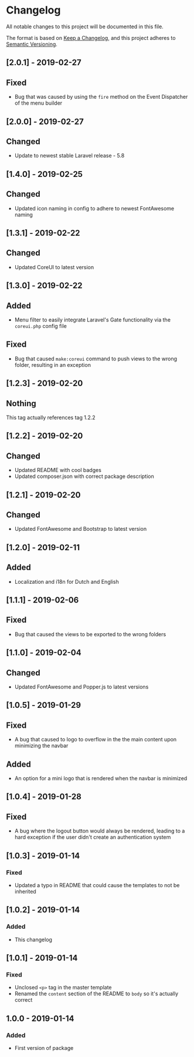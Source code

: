# Changelog
All notable changes to this project will be documented in this file.

The format is based on [Keep a Changelog](https://keepachangelog.com/en/1.0.0/),
and this project adheres to [Semantic Versioning](https://semver.org/spec/v2.0.0.html).

## [2.0.1] - 2019-02-27
## Fixed
- Bug that was caused by using the `fire` method on the Event Dispatcher of the menu builder

## [2.0.0] - 2019-02-27
## Changed
- Update to newest stable Laravel release - 5.8

## [1.4.0] - 2019-02-25
## Changed
- Updated icon naming in config to adhere to newest FontAwesome naming

## [1.3.1] - 2019-02-22
## Changed
- Updated CoreUI to latest version

## [1.3.0] - 2019-02-22
## Added
- Menu filter to easily integrate Laravel's Gate functionality via the `coreui.php` config file
## Fixed
- Bug that caused `make:coreui` command to push views to the wrong folder, resulting in an exception

## [1.2.3] - 2019-02-20
## Nothing
This tag actually references tag 1.2.2

## [1.2.2] - 2019-02-20
## Changed
- Updated README with cool badges
- Updated composer.json with correct package description

## [1.2.1] - 2019-02-20
## Changed
- Updated FontAwesome and Bootstrap to latest version

## [1.2.0] - 2019-02-11
## Added
- Localization and i18n for Dutch and English

## [1.1.1] - 2019-02-06
## Fixed
- Bug that caused the views to be exported to the wrong folders

## [1.1.0] - 2019-02-04
## Changed
- Updated FontAwesome and Popper.js to latest versions

## [1.0.5] - 2019-01-29
## Fixed
- A bug that caused to logo to overflow in the the main content upon minimizing the navbar

## Added
- An option for a mini logo that is rendered when the navbar is minimized

## [1.0.4] - 2019-01-28
## Fixed
- A bug where the logout button would always be rendered, leading to a hard exception if the user didn't create an authentication system

## [1.0.3] - 2019-01-14
### Fixed
- Updated a typo in README that could cause the templates to not be inherited

## [1.0.2] - 2019-01-14
### Added
- This changelog

## [1.0.1] - 2019-01-14
### Fixed
- Unclosed `<p>` tag in the master template
- Renamed the `content` section of the README to `body` so it's actually correct

## 1.0.0 - 2019-01-14
### Added
- First version of package
